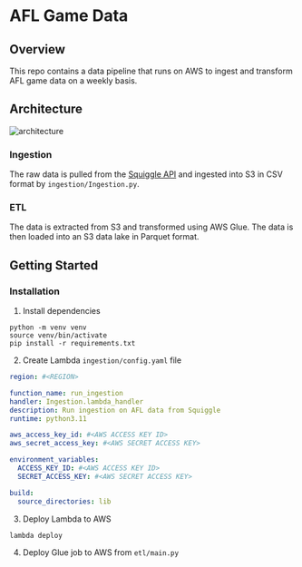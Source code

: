 # AFL Game Data

## Overview

This repo contains a data pipeline that runs on AWS to ingest and transform AFL game data on a weekly basis.

## Architecture

![architecture](https://raw.githubusercontent.com/jack-white9/afl-tipping-pipeline/main/docs/architecture.png)

### Ingestion

The raw data is pulled from the [Squiggle API](https://api.squiggle.com.au/) and ingested into S3 in CSV format by `ingestion/Ingestion.py`.

### ETL

The data is extracted from S3 and transformed using AWS Glue. The data is then loaded into an S3 data lake in Parquet format.

## Getting Started

### Installation

1. Install dependencies

```shell
python -m venv venv
source venv/bin/activate
pip install -r requirements.txt
```

2. Create Lambda `ingestion/config.yaml` file

```yaml
region: #<REGION>

function_name: run_ingestion
handler: Ingestion.lambda_handler
description: Run ingestion on AFL data from Squiggle
runtime: python3.11

aws_access_key_id: #<AWS ACCESS KEY ID>
aws_secret_access_key: #<AWS SECRET ACCESS KEY>

environment_variables:
  ACCESS_KEY_ID: #<AWS ACCESS KEY ID>
  SECRET_ACCESS_KEY: #<AWS SECRET ACCESS KEY>

build:
  source_directories: lib
```

3. Deploy Lambda to AWS

```shell
lambda deploy
```

4. Deploy Glue job to AWS from `etl/main.py`
